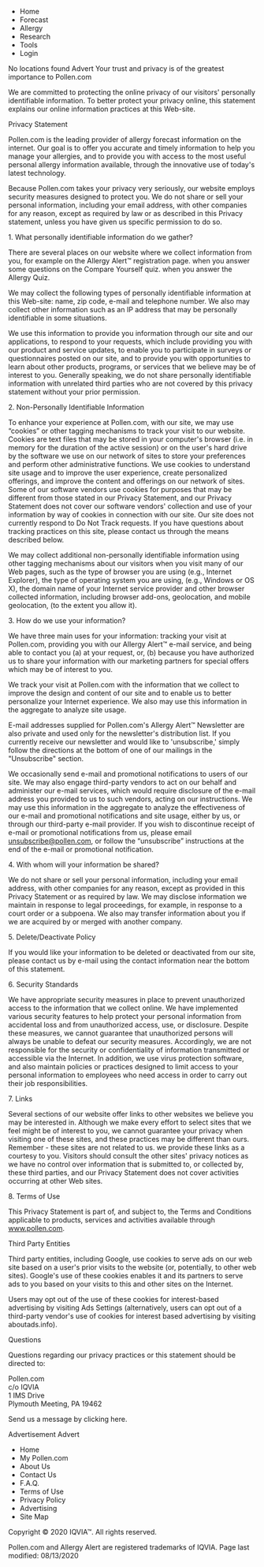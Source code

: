 *   Home
*   Forecast
*   Allergy
*   Research
*   Tools
*   Login

No locations found Advert Your trust and privacy is of the greatest importance to Pollen.com

We are committed to protecting the online privacy of our visitors' personally identifiable information. To better protect your privacy online, this statement explains our online information practices at this Web-site.

Privacy Statement

Pollen.com is the leading provider of allergy forecast information on the internet. Our goal is to offer you accurate and timely information to help you manage your allergies, and to provide you with access to the most useful personal allergy information available, through the innovative use of today's latest technology.

Because Pollen.com takes your privacy very seriously, our website employs security measures designed to protect you. We do not share or sell your personal information, including your email address, with other companies for any reason, except as required by law or as described in this Privacy statement, unless you have given us specific permission to do so.

1\. What personally identifiable information do we gather?

There are several places on our website where we collect information from you, for example on the Allergy Alert™ registration page. when you answer some questions on the Compare Yourself quiz. when you answer the Allergy Quiz.

We may collect the following types of personally identifiable information at this Web-site: name, zip code, e-mail and telephone number. We also may collect other information such as an IP address that may be personally identifiable in some situations.

We use this information to provide you information through our site and our applications, to respond to your requests, which include providing you with our product and service updates, to enable you to participate in surveys or questionnaires posted on our site, and to provide you with opportunities to learn about other products, programs, or services that we believe may be of interest to you. Generally speaking, we do not share personally identifiable information with unrelated third parties who are not covered by this privacy statement without your prior permission.

2\. Non-Personally Identifiable Information

To enhance your experience at Pollen.com, with our site, we may use “cookies” or other tagging mechanisms to track your visit to our website. Cookies are text files that may be stored in your computer's browser (i.e. in memory for the duration of the active session) or on the user's hard drive by the software we use on our network of sites to store your preferences and perform other administrative functions. We use cookies to understand site usage and to improve the user experience, create personalized offerings, and improve the content and offerings on our network of sites. Some of our software vendors use cookies for purposes that may be different from those stated in our Privacy Statement, and our Privacy Statement does not cover our software vendors' collection and use of your information by way of cookies in connection with our site. Our site does not currently respond to Do Not Track requests. If you have questions about tracking practices on this site, please contact us through the means described below.

We may collect additional non-personally identifiable information using other tagging mechanisms about our visitors when you visit many of our Web pages, such as the type of browser you are using (e.g., Internet Explorer), the type of operating system you are using, (e.g., Windows or OS X), the domain name of your Internet service provider and other browser collected information, including browser add-ons, geolocation, and mobile geolocation, (to the extent you allow it).

3\. How do we use your information?

We have three main uses for your information: tracking your visit at Pollen.com, providing you with our Allergy Alert™ e-mail service, and being able to contact you (a) at your request, or, (b) because you have authorized us to share your information with our marketing partners for special offers which may be of interest to you.

We track your visit at Pollen.com with the information that we collect to improve the design and content of our site and to enable us to better personalize your Internet experience. We also may use this information in the aggregate to analyze site usage.

E-mail addresses supplied for Pollen.com's Allergy Alert™ Newsletter are also private and used only for the newsletter's distribution list. If you currently receive our newsletter and would like to 'unsubscribe,' simply follow the directions at the bottom of one of our mailings in the "Unsubscribe" section.

We occasionally send e-mail and promotional notifications to users of our site. We may also engage third-party vendors to act on our behalf and administer our e-mail services, which would require disclosure of the e-mail address you provided to us to such vendors, acting on our instructions. We may use this information in the aggregate to analyze the effectiveness of our e-mail and promotional notifications and site usage, either by us, or through our third-party e-mail provider. If you wish to discontinue receipt of e-mail or promotional notifications from us, please email unsubscribe@pollen.com, or follow the “unsubscribe” instructions at the end of the e-mail or promotional notification.

4\. With whom will your information be shared?

We do not share or sell your personal information, including your email address, with other companies for any reason, except as provided in this Privacy Statement or as required by law. We may disclose information we maintain in response to legal proceedings, for example, in response to a court order or a subpoena. We also may transfer information about you if we are acquired by or merged with another company.

5\. Delete/Deactivate Policy

If you would like your information to be deleted or deactivated from our site, please contact us by e-mail using the contact information near the bottom of this statement.

6\. Security Standards

We have appropriate security measures in place to prevent unauthorized access to the information that we collect online. We have implemented various security features to help protect your personal information from accidental loss and from unauthorized access, use, or disclosure. Despite these measures, we cannot guarantee that unauthorized persons will always be unable to defeat our security measures. Accordingly, we are not responsible for the security or confidentiality of information transmitted or accessible via the Internet. In addition, we use virus protection software, and also maintain policies or practices designed to limit access to your personal information to employees who need access in order to carry out their job responsibilities.

7\. Links

Several sections of our website offer links to other websites we believe you may be interested in. Although we make every effort to select sites that we feel might be of interest to you, we cannot guarantee your privacy when visiting one of these sites, and these practices may be different than ours. Remember - these sites are not related to us. we provide these links as a courtesy to you. Visitors should consult the other sites' privacy notices as we have no control over information that is submitted to, or collected by, these third parties, and our Privacy Statement does not cover activities occurring at other Web sites.

8\. Terms of Use

This Privacy Statement is part of, and subject to, the Terms and Conditions applicable to products, services and activities available through www.pollen.com.

Third Party Entities

Third party entities, including Google, use cookies to serve ads on our web site based on a user's prior visits to the website (or, potentially, to other web sites). Google's use of these cookies enables it and its partners to serve ads to you based on your visits to this and other sites on the Internet.

Users may opt out of the use of these cookies for interest-based advertising by visiting Ads Settings (alternatively, users can opt out of a third-party vendor's use of cookies for interest based advertising by visiting aboutads.info).

Questions

Questions regarding our privacy practices or this statement should be directed to:

Pollen.com  
c/o IQVIA  
1 IMS Drive  
Plymouth Meeting, PA 19462  
  
Send us a message by clicking here.

Advertisement Advert

*   Home
*   My Pollen.com
*   About Us
*   Contact Us
*   F.A.Q.
*   Terms of Use
*   Privacy Policy
*   Advertising
*   Site Map

Copyright © 2020 IQVIA™. All rights reserved.

Pollen.com and Allergy Alert are registered trademarks of IQVIA. Page last modified: 08/13/2020